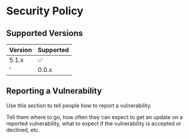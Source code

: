 # Security Policy

## Supported Versions

| Version | Supported          |
| ------- | ------------------ |
| 5.1.x   | :white_check_mark: |
'| 0.0.x   | :x:                |     

## Reporting a Vulnerability

Use this section to tell people how to report a vulnerability.

Tell them where to go, how often they can expect to get an update on a
reported vulnerability, what to expect if the vulnerability is accepted or
declined, etc.
